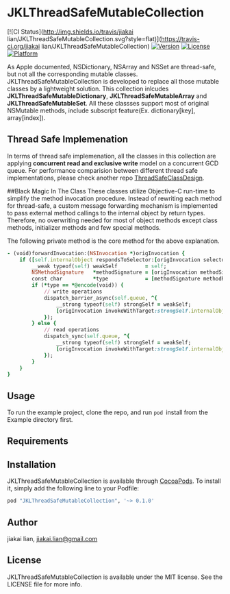 # JKLThreadSafeMutableCollection

[![CI Status](http://img.shields.io/travis/jiakai lian/JKLThreadSafeMutableCollection.svg?style=flat)](https://travis-ci.org/jiakai lian/JKLThreadSafeMutableCollection)
[![Version](https://img.shields.io/cocoapods/v/JKLThreadSafeMutableCollection.svg?style=flat)](http://cocoapods.org/pods/JKLThreadSafeMutableCollection)
[![License](https://img.shields.io/cocoapods/l/JKLThreadSafeMutableCollection.svg?style=flat)](http://cocoapods.org/pods/JKLThreadSafeMutableCollection)
[![Platform](https://img.shields.io/cocoapods/p/JKLThreadSafeMutableCollection.svg?style=flat)](http://cocoapods.org/pods/JKLThreadSafeMutableCollection)

As Apple documented, NSDictionary, NSArray and NSSet are thread-safe, but not all the corresponding mutable classes.  JKLThreadSafeMutableCollection is developed to replace all those mutable classes by a lightweight solution.
This collection inlcudes **JKLThreadSafeMutableDictionary**, **JKLThreadSafeMutableArray** and **JKLThreadSafeMutableSet**.  All these classses support most of original NSMutable methods, include subscript feature(Ex. dictionary[key], array[index]).

## Thread Safe Implemenation
In terms of thread safe implemenation, all the classes in this collection are applying **concurrent read and exclusive write** model on a concurrent GCD queue. For performance comparision between different thread safe implementations, please check another repo [ThreadSafeClassDesign](https://github.com/jiakai-lian/ThreadSafeClassDesign).

##Black Magic In The Class
These classes utilize Objective-C run-time to simplify the method invocation procedure. Instead of rewriting each method for thread-safe, a custom message forwarding mechanism is implemented to pass external method callings to the internal object by return types. Therefore, no overwriting needed for most of object methods except class methods, initializer methods and few special methods. 

The following private method is the core method for the above explanation.
```Ruby
- (void)forwardInvocation:(NSInvocation *)origInvocation {
    if ([self.internalObject respondsToSelector:[origInvocation selector]]) {
        __weak typeof(self) weakSelf         = self;
        NSMethodSignature   *methodSignature = [origInvocation methodSignature];
        const char          *type            = [methodSignature methodReturnType];
        if (*type == *@encode(void)) {
            // write operations
            dispatch_barrier_async(self.queue, ^{
                __strong typeof(self) strongSelf = weakSelf;
                [origInvocation invokeWithTarget:strongSelf.internalObject];
            });
        } else {
            // read operations
            dispatch_sync(self.queue, ^{
                __strong typeof(self) strongSelf = weakSelf;
                [origInvocation invokeWithTarget:strongSelf.internalObject];
            });
        }
    }
}
```



## Usage

To run the example project, clone the repo, and run `pod `install from the Example directory first.

## Requirements

## Installation

JKLThreadSafeMutableCollection is available through [CocoaPods](http://cocoapods.org). To install
it, simply add the following line to your Podfile:

```ruby
pod "JKLThreadSafeMutableCollection", '~> 0.1.0'
```

## Author

jiakai lian, jiakai.lian@gmail.com

## License

JKLThreadSafeMutableCollection is available under the MIT license. See the LICENSE file for more info.
